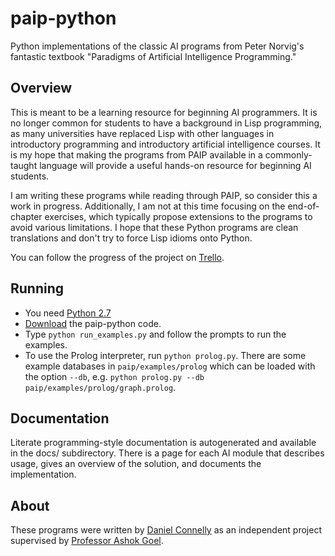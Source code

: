 paip-python
===========

Python implementations of the classic AI programs from Peter Norvig's fantastic
textbook "Paradigms of Artificial Intelligence Programming."


## Overview

This is meant to be a learning resource for beginning AI programmers.  It is no
longer common for students to have a background in Lisp programming, as many
universities have replaced Lisp with other languages in introductory programming
and introductory artificial intelligence courses.  It is my hope that making the
programs from PAIP available in a commonly-taught language will provide a useful
hands-on resource for beginning AI students.

I am writing these programs while reading through PAIP, so consider this a work
in progress.  Additionally, I am not at this time focusing on the end-of-chapter
exercises, which typically propose extensions to the programs to avoid various
limitations.  I hope that these Python programs are clean translations and don't
try to force Lisp idioms onto Python.

You can follow the progress of the project on [Trello][].


## Running

- You need [Python 2.7][]
- [Download][] the paip-python code.
- Type `python run_examples.py` and follow the prompts to run the examples.
- To use the Prolog interpreter, run `python prolog.py`.  There are some
  example databases in `paip/examples/prolog` which can be loaded with the
  option `--db`, e.g. `python prolog.py --db paip/examples/prolog/graph.prolog`.


## Documentation

Literate programming-style documentation is autogenerated and available in the
docs/ subdirectory.  There is a page for each AI module that describes usage,
gives an overview of the solution, and documents the implementation.


## About

These programs were written by [Daniel Connelly][homepage] as an independent
project supervised by [Professor Ashok Goel][goel].


[homepage]: http://www.dhconnelly.com
[goel]: http://home.cc.gatech.edu/dil/3
[Download]: https://github.com/dhconnelly/paip-python/zipball/master
[Trello]: https://trello.com/board/paip-python/4f4ba053201012e46306e5f0
[Python 2.7]: http://python.org/download/releases/2.7.2/
